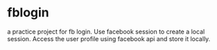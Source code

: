 fblogin
=======

a practice project for fb login. Use facebook session to create a local session. Access the user profile using facebook api and store it locally.

